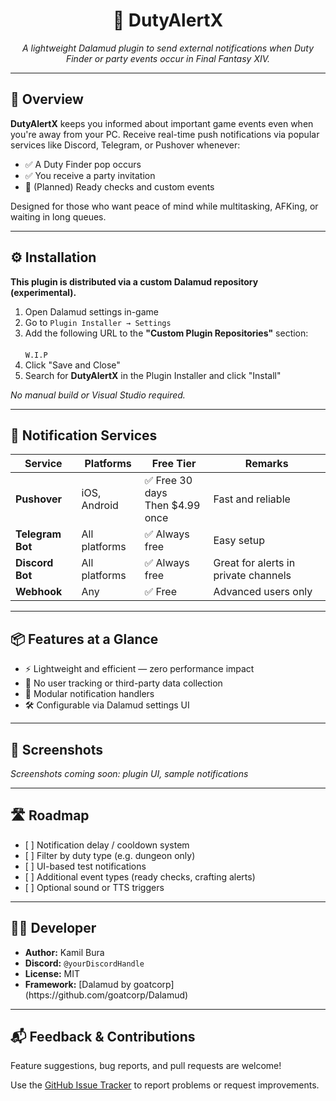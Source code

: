 <h1 align="center">🎯 DutyAlertX</h1>
<p align="center"><i>A lightweight Dalamud plugin to send external notifications when Duty Finder or party events occur in Final Fantasy XIV.</i></p>

<hr>

<h2>📌 Overview</h2>

<p>
<b>DutyAlertX</b> keeps you informed about important game events even when you're away from your PC. Receive real-time push notifications via popular services like Discord, Telegram, or Pushover whenever:
</p>

<ul>
  <li>✅ A Duty Finder pop occurs</li>
  <li>✅ You receive a party invitation</li>
  <li>🚧 (Planned) Ready checks and custom events</li>
</ul>

<p>
Designed for those who want peace of mind while multitasking, AFKing, or waiting in long queues.
</p>

<hr>

<h2>⚙️ Installation</h2>

<p><b>This plugin is distributed via a custom Dalamud repository (experimental).</b></p>

<ol>
  <li>Open Dalamud settings in-game</li>
  <li>Go to <code>Plugin Installer → Settings</code></li>
  <li>Add the following URL to the <b>"Custom Plugin Repositories"</b> section:
    <br><br>
    <code>W.I.P</code>
  </li>
  <li>Click "Save and Close"</li>
  <li>Search for <b>DutyAlertX</b> in the Plugin Installer and click "Install"</li>
</ol>

<p><i>No manual build or Visual Studio required.</i></p>

<hr>

<h2>📲 Notification Services</h2>

<table>
  <thead>
    <tr>
      <th>Service</th>
      <th>Platforms</th>
      <th>Free Tier</th>
      <th>Remarks</th>
    </tr>
  </thead>
  <tbody>
    <tr>
      <td><b>Pushover</b></td>
      <td>iOS, Android</td>
      <td>✅ Free 30 days<br>Then $4.99 once</td>
      <td>Fast and reliable</td>
    </tr>
    <tr>
      <td><b>Telegram Bot</b></td>
      <td>All platforms</td>
      <td>✅ Always free</td>
      <td>Easy setup</td>
    </tr>
    <tr>
      <td><b>Discord Bot</b></td>
      <td>All platforms</td>
      <td>✅ Always free</td>
      <td>Great for alerts in private channels</td>
    </tr>
    <tr>
      <td><b>Webhook</b></td>
      <td>Any</td>
      <td>✅ Free</td>
      <td>Advanced users only</td>
    </tr>
  </tbody>
</table>

<hr>

<h2>📦 Features at a Glance</h2>

<ul>
  <li>⚡ Lightweight and efficient — zero performance impact</li>
  <li>🔐 No user tracking or third-party data collection</li>
  <li>🧩 Modular notification handlers</li>
  <li>🛠 Configurable via Dalamud settings UI</li>
</ul>

<hr>

<h2>📸 Screenshots</h2>

<p><i>Screenshots coming soon: plugin UI, sample notifications</i></p>

<hr>

<h2>🛣 Roadmap</h2>

<ul>
  <li>[ ] Notification delay / cooldown system</li>
  <li>[ ] Filter by duty type (e.g. dungeon only)</li>
  <li>[ ] UI-based test notifications</li>
  <li>[ ] Additional event types (ready checks, crafting alerts)</li>
  <li>[ ] Optional sound or TTS triggers</li>
</ul>

<hr>

<h2>👨‍💻 Developer</h2>

<ul>
  <li><b>Author:</b> Kamil Bura</li>
  <li><b>Discord:</b> <code>@yourDiscordHandle</code></li>
  <li><b>License:</b> MIT</li>
  <li><b>Framework:</b> [Dalamud by goatcorp](https://github.com/goatcorp/Dalamud)</li>
</ul>

<hr>

<h2>📬 Feedback & Contributions</h2>

<p>Feature suggestions, bug reports, and pull requests are welcome!</p>
<p>Use the <a href="https://github.com/yourusername/DutyAlertX/issues">GitHub Issue Tracker</a> to report problems or request improvements.</p>
